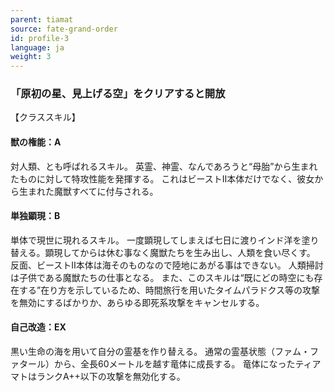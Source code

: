 ```yaml
---
parent: tiamat
source: fate-grand-order
id: profile-3
language: ja
weight: 3
---
```


### 「原初の星、見上げる空」をクリアすると開放

【クラススキル】 

#### 獣の権能：A

対人類、とも呼ばれるスキル。
英霊、神霊、なんであろうと“母胎”から生まれたものに対して特攻性能を発揮する。
これはビーストⅡ本体だけでなく、彼女から生まれた魔獣すべてに付与される。

#### 単独顕現：B

単体で現世に現れるスキル。
一度顕現してしまえば七日に渡りインド洋を塗り替える。顕現してからは休む事なく魔獣たちを生み出し、人類を食い尽くす。
反面、ビーストⅡ本体は海そのものなので陸地にあがる事はできない。
人類掃討は子供である魔獣たちの仕事となる。
また、このスキルは“既にどの時空にも存在する”在り方を示しているため、時間旅行を用いたタイムパラドクス等の攻撃を無効にするばかりか、あらゆる即死系攻撃をキャンセルする。

#### 自己改造：EX

黒い生命の海を用いて自分の霊基を作り替える。
通常の霊基状態（ファム・ファタール）から、全長60メートルを越す竜体に成長する。
竜体になったティアマトはランクA++以下の攻撃を無効化する。
